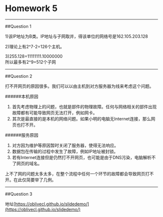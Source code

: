 # Homework 5 #

---

##Question 1 

1)该IP地址为B类。IP地址与子网取并，得该单位的网络号是162.105.203.128

2)理论上有2^7-2=126个主机。

3)255.128=11111111.10000000<br>
所以最多有2^9=512个子网

---

##Question 2

打不开网页的原因很多。我们可以以由主机到对方服务器为线来考虑这个问题。<br>

######本机原因<br>

1. 首先考虑物理上的问题，也就是部件的物理故障。任何与网络相关的部件出现故障都有可能导致网页无法打开，例如网卡。
2. 其次是最直接的是本机的网络问题。如果小明的电脑无Internet连接，那么网页也打不开。

######服务原因<br>

1. 对方因为维护等原因暂时关闭了服务器，使得无法响应。
2. 数据包在传输的过程中发生了故障，例如IP地址被封锁。
3. 若有Internet连接但是仍然打不开网页，也可能是由于DNS污染，电脑解析不了网页的域名。

上不了网的问题太多太多，在整个流程中任何一个环节的故障都会导致网页打不开。在此仅简要举了几例。

---

##Question 3

地址[https://oblivecl.github.io/slidedemo/](https://oblivecl.github.io/slidedemo/)



